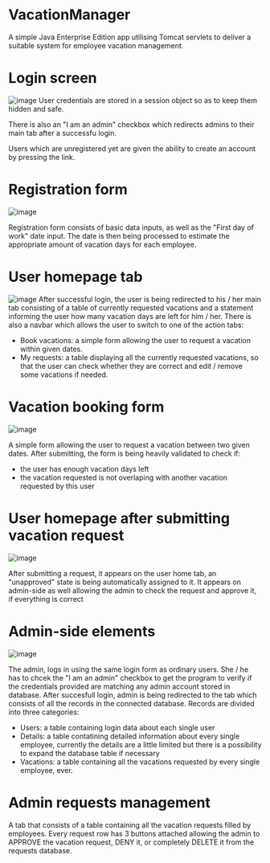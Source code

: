 # VacationManager

A simple Java Enterprise Edition app utilising Tomcat servlets to deliver a suitable system
for employee vacation management.

# Login screen
![image](https://user-images.githubusercontent.com/61741336/123626682-64ac7700-d811-11eb-918c-07d63072b823.png)
User credentials are stored in a session object so as to keep them hidden and safe.

There is also an "I am an admin" checkbox which redirects admins to their main tab after a successfu login.

Users which are unregistered yet are given the ability to create an account by pressing the link.

# Registration form
![image](https://user-images.githubusercontent.com/61741336/123626753-7857dd80-d811-11eb-841d-1c3c0d4a2bd6.png)

Registration form consists of basic data inputs, as well as the "First day of work" date input. The date is then being processed to
estimate the appropriate amount of vacation days for each employee.

# User homepage tab
![image](https://user-images.githubusercontent.com/61741336/123626819-8a398080-d811-11eb-9ad1-bc531ace01f8.png)
After successful login, the user is being redirected to his / her main tab  consisting of a table of currently requested vacations and a statement informing the user
how many vacation days are left for him / her. There is also a navbar which allows the user to switch to one of the action tabs:

- Book vacations: a simple form allowing the user to request a vacation within given dates.
- My requests: a table displaying all the currently requested vacations, so that the user can check whether they are correct and edit / remove some vacations if needed.

# Vacation booking form
![image](https://user-images.githubusercontent.com/61741336/123626868-96254280-d811-11eb-9c76-43da0b25b0dd.png)

A simple form allowing the user to request a vacation between two given dates. After submitting, the form is being heavily validated to check if:
- the user has enough vacation days left
- the vacation requested is not overlaping with another vacation requested by this user

 # User homepage after submitting vacation request
![image](https://user-images.githubusercontent.com/61741336/123626901-a1786e00-d811-11eb-93cd-5c4bbfae7ee2.png)

After submitting a request, it appears on the user home tab, an "unapproved" state is being automatically assigned to it. It appears on admin-side as well allowing the admin to check the request and approve it, if everything is correct

# Admin-side elements 

![image](https://user-images.githubusercontent.com/61741336/123672899-267a7c00-d840-11eb-8151-b3f8db32b00e.png)

The admin, logs in using the same login form as ordinary users. She / he has to chcek the "I am an admin" checkbox to get the program to verify if the credentials provided 
are matching any admin account stored in database. After succesfull login, admin is being redirected to the tab which consists of all the records in the connected database. Records are divided into three categories: 
- Users: a table containing login data about each single user
- Details: a table contatining detailed information about every single employee, currently the details are a little limited but there is a possibility to expand the database table if necessary
- Vacations: a table containing all the vacations requested by every single employee, ever.

# Admin requests management
A tab that consists of a table containing all the vacation requests filled by employees. Every request row has 3 buttons attached allowing the admin to APPROVE the vacation request, DENY it, or completely DELETE it from the requests database.
